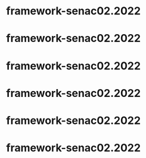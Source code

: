 # framework-senac02.2022
# framework-senac02.2022
# framework-senac02.2022
# framework-senac02.2022
# framework-senac02.2022
# framework-senac02.2022
